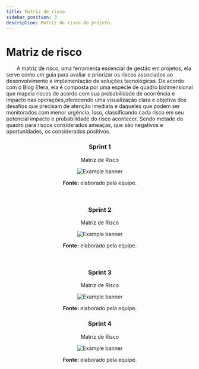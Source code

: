 ```yaml
---
title: Matriz de risco
sidebar_position: 3
description: Matriz de risco do projeto.
---
```


# Matriz de risco

&emsp;&emsp;A matriz de risco, uma ferramenta essencial de gestão em projetos, ela serve como um guia para avaliar e priorizar os riscos associados ao desenvolvimento e implementação de soluções tecnológicas. De acordo com o Blog Efera, ela é composta por uma espécie de quadro bidimensional que mapeia riscos de acordo com sua probabilidade de ocorrência e impacto nas operações,oferecendo  uma visualização clara e objetiva dos desafios que precisam de atenção imediata e daqueles que podem ser monitorados com menor urgência. Isso, classificando cada risco em seu potencial impacto e probabilidade do risco acontecer. Sendo metade do quadro para riscos considerados ameaças, que são negativos e oportunidades, os considerados positivos.

<div align="center">
    <h3> Sprint 1 </h3>
    <p> Matriz de Risco </p>
    <img src={require('../../static/img/matriz_de_risco_sprint_1.png').default} alt="Example banner" style={{ display: 'block', marginLeft: 'auto', marginRight: 'auto'}}/>
    <p><b>Fonte:</b> elaborado pela equipe.</p>
</div>

<br />

<div align="center">
    <h3> Sprint 2 </h3>
    <p> Matriz de Risco </p>
    <img src={require('../../static/img/matriz_de_risco_sprint_2.png').default} alt="Example banner" style={{ display: 'block', marginLeft: 'auto', marginRight: 'auto'}}/>
    <p><b>Fonte:</b> elaborado pela equipe.</p>
</div>

<br />

<div align="center">
    <h3> Sprint 3 </h3>
    <p> Matriz de Risco </p>
    <img src={require('../../static/img/matriz_de_risco_sprint_3.png').default} alt="Example banner" style={{ display: 'block', marginLeft: 'auto', marginRight: 'auto'}}/>
    <p><b>Fonte:</b> elaborado pela equipe.</p>
</div>

<div align="center">
    <h3> Sprint 4 </h3>
    <p> Matriz de Risco </p>
    <img src={require('../../static/img/matriz_de_risco_sprint_4.png').default} alt="Example banner" style={{ display: 'block', marginLeft: 'auto', marginRight: 'auto'}}/>
    <p><b>Fonte:</b> elaborado pela equipe.</p>
</div>